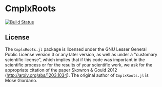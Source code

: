 # CmplxRoots

[![Build Status](https://travis-ci.org/giordano/CmplxRoots.jl.svg?branch=master)](https://travis-ci.org/giordano/CmplxRoots.jl)

License
-------

The `CmplxRoots.jl` package is licensed under the GNU Lesser General Public
License version 3 or any later version, as well as under a "customary scientific
license", which implies that if this code was important in the scientific
process or for the results of your scientific work, we ask for the appropriate
citation of the paper Skowron & Gould 2012 (http://arxiv.org/abs/1203.1034).
The original author of `CmplxRoots.jl` is Mosè Giordano.
